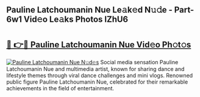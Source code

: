 ## Pauline Latchoumanin Nue Le𝚊k𝚎d N𝚞𝚍e - Part-6w1 Vid𝚎o Le𝚊ks Photos lZhU6

# <h2><a href="http://fb43dq1.evod.top/?m=Pauline+Latchoumanin+Nue">🔗 👉🔴 Pauline Latchoumanin Nue Vid𝚎o Ph𝚘t𝚘s</a></h2>

[![Pauline Latchoumanin Nue N𝚞d𝚎s](https://i.imgur.com/8V9OHl7.gif)](http://fb43dq1.evod.top/?m=Pauline+Latchoumanin+Nue)
Social media sensation Pauline Latchoumanin Nue and multimedia artist, known for sharing dance and lifestyle themes through viral dance challenges and mini vlogs. Renowned public figure Pauline Latchoumanin Nue, celebrated for their remarkable achievements in the field of entertainment. 
